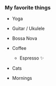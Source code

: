 ### My favorite things
* Yoga
* Guitar / Ukulele
* Bossa Nova
* Coffee
    - Espresso :sparkles:

* Cats
* Mornings
